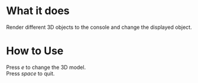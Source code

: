 # What it does
Render different 3D objects to the console and change the displayed object.
# How to Use
Press *e* to change the 3D model.\
Press *space* to quit.
